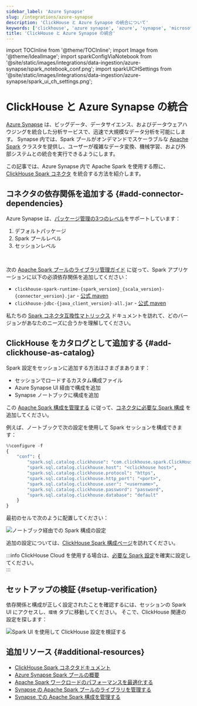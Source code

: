 ```yaml
---
sidebar_label: 'Azure Synapse'
slug: /integrations/azure-synapse
description: 'ClickHouse と Azure Synapse の統合について'
keywords: ['clickhouse', 'azure synapse', 'azure', 'synapse', 'microsoft', 'azure spark', 'data']
title: 'ClickHouse と Azure Synapse の統合'
---
```


import TOCInline from '@theme/TOCInline';
import Image from '@theme/IdealImage';
import sparkConfigViaNotebook from '@site/static/images/integrations/data-ingestion/azure-synapse/spark_notebook_conf.png';
import sparkUICHSettings from '@site/static/images/integrations/data-ingestion/azure-synapse/spark_ui_ch_settings.png';


# ClickHouse と Azure Synapse の統合

[Azure Synapse](https://azure.microsoft.com/en-us/products/synapse-analytics) は、ビッグデータ、データサイエンス、およびデータウェアハウジングを統合した分析サービスで、迅速で大規模なデータ分析を可能にします。
Synapse 内では、Spark プールがオンデマンドでスケーラブルな [Apache Spark](https://spark.apache.org) クラスタを提供し、ユーザーが複雑なデータ変換、機械学習、および外部システムとの統合を実行できるようにします。

この記事では、Azure Synapse 内で Apache Spark を使用する際に、[ClickHouse Spark コネクタ](/integrations/apache-spark/spark-native-connector) を統合する方法を紹介します。


<TOCInline toc={toc}></TOCInline>

## コネクタの依存関係を追加する {#add-connector-dependencies}
Azure Synapse は、[パッケージ管理の3つのレベル](https://learn.microsoft.com/en-us/azure/synapse-analytics/spark/apache-spark-azure-portal-add-libraries)をサポートしています：
1. デフォルトパッケージ
2. Spark プールレベル
3. セッションレベル

<br/>

次の [Apache Spark プールのライブラリ管理ガイド](https://learn.microsoft.com/en-us/azure/synapse-analytics/spark/apache-spark-manage-pool-packages) に従って、Spark アプリケーションに以下の必須依存関係を追加してください：
   - `clickhouse-spark-runtime-{spark_version}_{scala_version}-{connector_version}.jar` - [公式 maven](https://mvnrepository.com/artifact/com.clickhouse.spark)
   - `clickhouse-jdbc-{java_client_version}-all.jar` - [公式 maven](https://mvnrepository.com/artifact/com.clickhouse/clickhouse-jdbc)

私たちの [Spark コネクタ互換性マトリックス](/integrations/apache-spark/spark-native-connector#compatibility-matrix) ドキュメントを訪れて、どのバージョンがあなたのニーズに合うかを理解してください。

## ClickHouse をカタログとして追加する {#add-clickhouse-as-catalog}

Spark 設定をセッションに追加する方法はさまざまあります：
* セッションでロードするカスタム構成ファイル
* Azure Synapse UI 経由で構成を追加
* Synapse ノートブックに構成を追加

この [Apache Spark 構成を管理する](https://learn.microsoft.com/en-us/azure/synapse-analytics/spark/apache-spark-azure-create-spark-configuration) 
に従って、[コネクタに必要な Spark 構成](/integrations/apache-spark/spark-native-connector#register-the-catalog-required) を追加してください。

例えば、ノートブックで次の設定を使用して Spark セッションを構成できます：

```python
%%configure -f
{
    "conf": {
        "spark.sql.catalog.clickhouse": "com.clickhouse.spark.ClickHouseCatalog",
        "spark.sql.catalog.clickhouse.host": "<clickhouse host>",
        "spark.sql.catalog.clickhouse.protocol": "https",
        "spark.sql.catalog.clickhouse.http_port": "<port>",
        "spark.sql.catalog.clickhouse.user": "<username>",
        "spark.sql.catalog.clickhouse.password": "password",
        "spark.sql.catalog.clickhouse.database": "default"
    }
}
```

最初のセルで次のように配置してください：

<Image img={sparkConfigViaNotebook} size="xl" alt="ノートブック経由での Spark 構成の設定" border/>

追加の設定については、[ClickHouse Spark 構成ページ](/integrations/apache-spark/spark-native-connector#configurations)を訪れてください。

:::info
ClickHouse Cloud を使用する場合は、[必要な Spark 設定](/integrations/apache-spark/spark-native-connector#clickhouse-cloud-settings)を確実に設定してください。  
:::

## セットアップの検証 {#setup-verification}

依存関係と構成が正しく設定されたことを確認するには、セッションの Spark UI にアクセスし、`環境` タブに移動してください。
そこで、ClickHouse 関連の設定を探します：

<Image img={sparkUICHSettings} size="xl" alt="Spark UI を使用して ClickHouse 設定を検証する" border/>


## 追加リソース {#additional-resources}

- [ClickHouse Spark コネクタドキュメント](/integrations/apache-spark)
- [Azure Synapse Spark プールの概要](https://learn.microsoft.com/en-us/azure/synapse-analytics/spark/apache-spark-overview)
- [Apache Spark ワークロードのパフォーマンスを最適化する](https://learn.microsoft.com/en-us/azure/synapse-analytics/spark/apache-spark-performance)
- [Synapse の Apache Spark プールのライブラリを管理する](https://learn.microsoft.com/en-us/azure/synapse-analytics/spark/apache-spark-manage-pool-packages)
- [Synapse での Apache Spark 構成を管理する](https://learn.microsoft.com/en-us/azure/synapse-analytics/spark/apache-spark-azure-create-spark-configuration)
